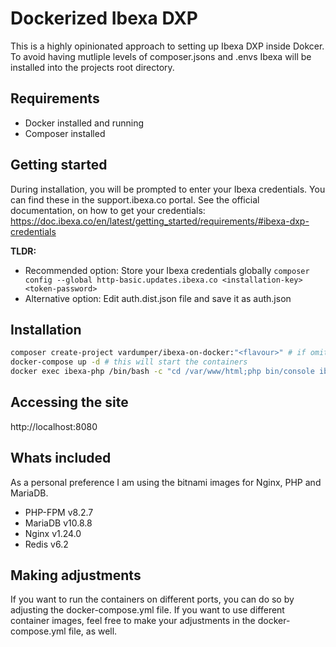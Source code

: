 # Dockerized Ibexa DXP

This is a highly opinionated approach to setting up Ibexa DXP inside Dokcer.
To avoid having mutliple levels of composer.jsons and .envs Ibexa will be installed into the projects root directory.

## Requirements

- Docker installed and running
- Composer installed

## Getting started

During installation, you will be prompted to enter your Ibexa credentials. You can find these in the support.ibexa.co portal.
See the official documentation, on how to get your credentials: https://doc.ibexa.co/en/latest/getting_started/requirements/#ibexa-dxp-credentials

**TLDR:**

- Recommended option: Store your Ibexa credentials globally `composer config --global http-basic.updates.ibexa.co <installation-key> <token-password>`
- Alternative option: Edit auth.dist.json file and save it as auth.json

## Installation

```bash
composer create-project vardumper/ibexa-on-docker:"<flavour>" # if omitted, defaults to OSS
docker-compose up -d # this will start the containers
docker exec ibexa-php /bin/bash -c "cd /var/www/html;php bin/console ibexa:install" # finalizes the setup
```

## Accessing the site

http://localhost:8080

## Whats included

As a personal preference I am using the bitnami images for Nginx, PHP and MariaDB.

- PHP-FPM v8.2.7
- MariaDB v10.8.8
- Nginx v1.24.0
- Redis v6.2

## Making adjustments

If you want to run the containers on different ports, you can do so by adjusting the docker-compose.yml file.
If you want to use different container images, feel free to make your adjustments in the docker-compose.yml file, as well.
